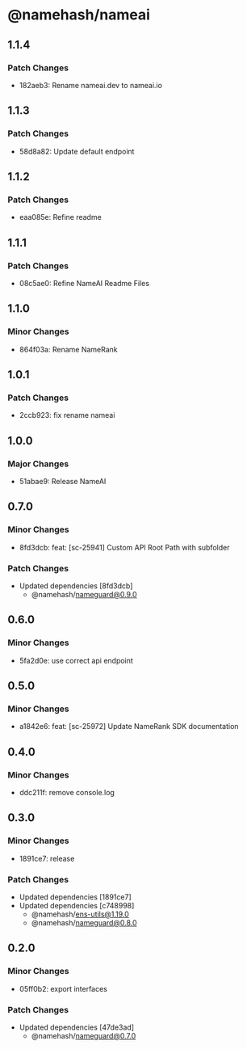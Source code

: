 # @namehash/nameai

## 1.1.4

### Patch Changes

- 182aeb3: Rename nameai.dev to nameai.io

## 1.1.3

### Patch Changes

- 58d8a82: Update default endpoint

## 1.1.2

### Patch Changes

- eaa085e: Refine readme

## 1.1.1

### Patch Changes

- 08c5ae0: Refine NameAI Readme Files

## 1.1.0

### Minor Changes

- 864f03a: Rename NameRank

## 1.0.1

### Patch Changes

- 2ccb923: fix rename nameai

## 1.0.0

### Major Changes

- 51abae9: Release NameAI

## 0.7.0

### Minor Changes

- 8fd3dcb: feat: [sc-25941] Custom API Root Path with subfolder

### Patch Changes

- Updated dependencies [8fd3dcb]
  - @namehash/nameguard@0.9.0

## 0.6.0

### Minor Changes

- 5fa2d0e: use correct api endpoint

## 0.5.0

### Minor Changes

- a1842e6: feat: [sc-25972] Update NameRank SDK documentation

## 0.4.0

### Minor Changes

- ddc211f: remove console.log

## 0.3.0

### Minor Changes

- 1891ce7: release

### Patch Changes

- Updated dependencies [1891ce7]
- Updated dependencies [c748998]
  - @namehash/ens-utils@1.19.0
  - @namehash/nameguard@0.8.0

## 0.2.0

### Minor Changes

- 05ff0b2: export interfaces

### Patch Changes

- Updated dependencies [47de3ad]
  - @namehash/nameguard@0.7.0
